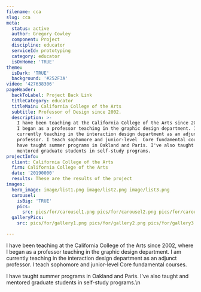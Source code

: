 ```yaml
---
filename: cca
slug: cca
meta:
  status: active
  author: Gregory Cowley
  component: Project
  discipline: educator
  serviceId: prototyping
  category: educator
  isOnHome: 'TRUE'
theme:
  isDark: 'TRUE'
  background: '#252F3A'
video: '427638306'
pageHeader:
  backToLabel: Project Back Link
  titleCategory: educator
  titleMain: California College of the Arts
  subtitle: Professor of Design since 2002.
  description: >-
    I have been teaching at the California College of the Arts since 2002, where
    I began as a professor teaching in the graphic design department. I am
    currently teaching in the interaction design department as an adjunct
    professor. I teach sophomore and junior-level  Core fundamental courses.  I
    have taught summer programs in Oakland and Paris. I've also taught and
    mentored graduate students in self-study programs.
projectInfo:
  client: California College of the Arts
  firm: California College of the Arts
  date: '20190000'
  results: These are the results of the project
images:
  hero_image: image/list1.png image/list2.png image/list3.png
  carousel:
    isBig: 'TRUE'
    pics:
      src: pics/for/carousel1.png pics/for/carousel2.png pics/for/carousel3.png
  galleryPics:
    src: pics/for/gallery1.png pics/for/gallery2.png pics/for/gallery3.png

---
```

I have been teaching at the California College of the Arts since 2002, where I began as a professor teaching in the graphic design department. I am currently teaching in the interaction design department as an adjunct professor. I teach sophomore and junior-level  Core fundamental courses.

I have taught summer programs in Oakland and Paris. I've also taught and mentored graduate students in self-study programs.\n
  